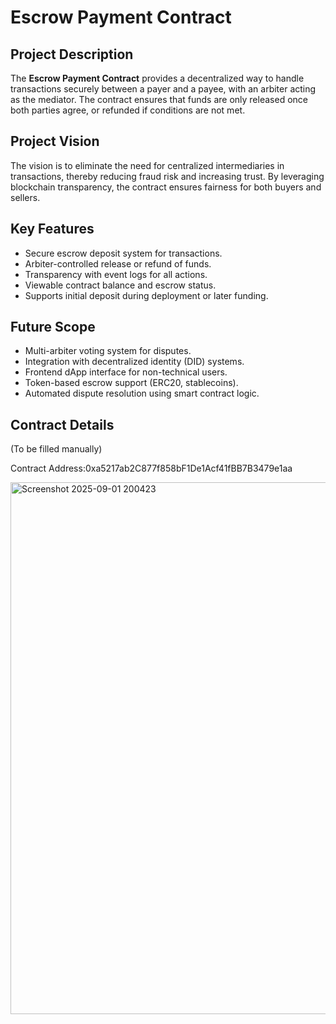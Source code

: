 # Escrow Payment Contract

## Project Description
The **Escrow Payment Contract** provides a decentralized way to handle transactions securely between a payer and a payee, with an arbiter acting as the mediator. The contract ensures that funds are only released once both parties agree, or refunded if conditions are not met.

## Project Vision
The vision is to eliminate the need for centralized intermediaries in transactions, thereby reducing fraud risk and increasing trust. By leveraging blockchain transparency, the contract ensures fairness for both buyers and sellers.

## Key Features
- Secure escrow deposit system for transactions.
- Arbiter-controlled release or refund of funds.
- Transparency with event logs for all actions.
- Viewable contract balance and escrow status.
- Supports initial deposit during deployment or later funding.

## Future Scope
- Multi-arbiter voting system for disputes.
- Integration with decentralized identity (DID) systems.
- Frontend dApp interface for non-technical users.
- Token-based escrow support (ERC20, stablecoins).
- Automated dispute resolution using smart contract logic.

## Contract Details
(To be filled manually)

Contract Address:0xa5217ab2C877f858bF1De1Acf41fBB7B3479e1aa


<img width="1755" height="851" alt="Screenshot 2025-09-01 200423" src="https://github.com/user-attachments/assets/e555040f-72c0-472d-bd2a-29cc023f99d0" />

